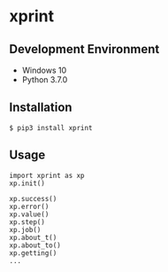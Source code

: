 # xprint

## Development Environment

- Windows 10
- Python 3.7.0

## Installation

```
$ pip3 install xprint
```

## Usage

```
import xprint as xp
xp.init()

xp.success()
xp.error()
xp.value()
xp.step()
xp.job()
xp.about_t()
xp.about_to()
xp.getting()
...
```
